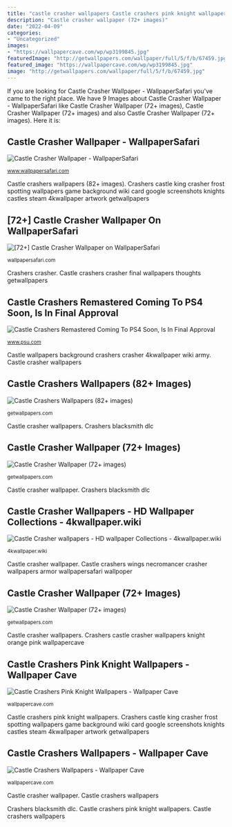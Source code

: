 ```yaml
---
title: "castle crasher wallpapers Castle crashers pink knight wallpapers"
description: "Castle crasher wallpaper (72+ images)"
date: "2022-04-09"
categories:
- "Uncategorized"
images:
- "https://wallpapercave.com/wp/wp3199845.jpg"
featuredImage: "http://getwallpapers.com/wallpaper/full/5/f/b/67459.jpg"
featured_image: "https://wallpapercave.com/wp/wp3199845.jpg"
image: "http://getwallpapers.com/wallpaper/full/5/f/b/67459.jpg"
---
```


If you are looking for Castle Crasher Wallpaper - WallpaperSafari you've came to the right place. We have 9 Images about Castle Crasher Wallpaper - WallpaperSafari like Castle Crasher Wallpaper (72+ images), Castle Crasher Wallpaper (72+ images) and also Castle Crasher Wallpaper (72+ images). Here it is:

## Castle Crasher Wallpaper - WallpaperSafari

![Castle Crasher Wallpaper - WallpaperSafari](https://cdn.wallpapersafari.com/87/75/6HBxSV.jpg "Crashers remastered leet psu approval")

<small>www.wallpapersafari.com</small>

Castle crashers wallpapers (82+ images). Crashers castle king crasher frost spotting wallpapers game background wiki card google screenshots knights castles steam 4kwallpaper artwork getwallpapers

## [72+] Castle Crasher Wallpaper On WallpaperSafari

![[72+] Castle Crasher Wallpaper on WallpaperSafari](https://cdn.wallpapersafari.com/33/45/S4oYAk.jpg "Crashers castle king crasher frost spotting wallpapers game background wiki card google screenshots knights castles steam 4kwallpaper artwork getwallpapers")

<small>wallpapersafari.com</small>

Crashers crasher. Castle crashers crasher final wallpapers thoughts getwallpapers

## Castle Crashers Remastered Coming To PS4 Soon, Is In Final Approval

![Castle Crashers Remastered Coming To PS4 Soon, Is In Final Approval](https://www.psu.com/wp/wp-content/uploads/2019/08/CastleCrashersRemastered-1.jpg "Castle crasher wallpapers")

<small>www.psu.com</small>

Castle wallpapers background crashers crasher 4kwallpaper wiki army. Castle crasher wallpapers

## Castle Crashers Wallpapers (82+ Images)

![Castle Crashers Wallpapers (82+ images)](http://getwallpapers.com/wallpaper/full/5/f/b/67459.jpg "Castle crashers remastered coming to ps4 soon, is in final approval")

<small>getwallpapers.com</small>

Castle crasher wallpapers. Crashers blacksmith dlc

## Castle Crasher Wallpaper (72+ Images)

![Castle Crasher Wallpaper (72+ images)](http://getwallpapers.com/wallpaper/full/2/7/e/729121-popular-castle-crasher-wallpaper-1920x1080-notebook.jpg "Crashers remastered leet psu approval")

<small>getwallpapers.com</small>

Castle crasher wallpaper. Crashers blacksmith dlc

## Castle Crasher Wallpapers - HD Wallpaper Collections - 4kwallpaper.wiki

![Castle Crasher wallpapers - HD wallpaper Collections - 4kwallpaper.wiki](https://4kwallpaper.wiki/wp-content/uploads/2019/07/282261.jpg "Crashers crasher")

<small>4kwallpaper.wiki</small>

Castle crasher wallpaper. Castle crashers wings necromancer crasher wallpapers armor wallpapersafari wallpoper

## Castle Crasher Wallpaper (72+ Images)

![Castle Crasher Wallpaper (72+ images)](http://getwallpapers.com/wallpaper/full/6/e/d/728974-most-popular-castle-crasher-wallpaper-1920x1080-high-resolution.jpg "Crashers castle crasher wallpapers knight orange pink wallpapercave")

<small>getwallpapers.com</small>

Castle crasher wallpapers. Crashers castle crasher wallpapers knight orange pink wallpapercave

## Castle Crashers Pink Knight Wallpapers - Wallpaper Cave

![Castle Crashers Pink Knight Wallpapers - Wallpaper Cave](https://wallpapercave.com/wp/wp3199845.jpg "Crashers castle crasher wallpapers knight orange pink wallpapercave")

<small>wallpapercave.com</small>

Castle crashers pink knight wallpapers. Crashers castle king crasher frost spotting wallpapers game background wiki card google screenshots knights castles steam 4kwallpaper artwork getwallpapers

## Castle Crashers Wallpapers - Wallpaper Cave

![Castle Crashers Wallpapers - Wallpaper Cave](http://i.imgur.com/ojrKd6X.png "Crashers remastered leet psu approval")

<small>wallpapercave.com</small>

Castle crasher wallpaper. Castle crashers wallpapers

Crashers blacksmith dlc. Castle crashers pink knight wallpapers. Castle crashers wallpapers
